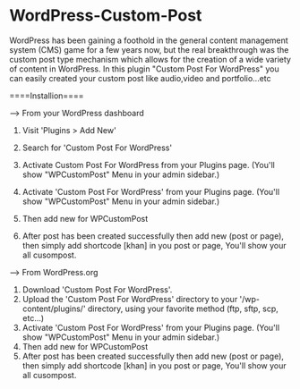 # WordPress-Custom-Post
WordPress has been gaining a foothold in the general content management system (CMS) game for a few years now, but the real breakthrough was the custom post type mechanism which allows for the creation of a wide variety of content in WordPress.  In this plugin "Custom Post For WordPress" you can easily created your custom post like audio,video and portfolio...etc


====Installion====

--> From your WordPress dashboard

1. Visit 'Plugins > Add New'
2. Search for 'Custom Post For WordPress'
3. Activate Custom Post For WordPress from your Plugins page. (You'll show "WPCustomPost" Menu in your admin sidebar.)

3. Activate 'Custom Post For WordPress' from your Plugins page. (You'll show "WPCustomPost" Menu in your admin sidebar.)
4. Then add new for WPCustomPost
5. After post has been created successfully then add new (post or page), then simply add shortcode [khan] in you post or page, You'll show your all cusompost.

--> From WordPress.org
1. Download 'Custom Post For WordPress'.
2. Upload the 'Custom Post For WordPress' directory to your '/wp-content/plugins/' directory, using your favorite method (ftp, sftp, scp, etc...)
3. Activate 'Custom Post For WordPress' from your Plugins page. (You'll show "WPCustomPost" Menu in your admin sidebar.)
4. Then add new for WPCustomPost
5. After post has been created successfully then add new (post or page), then simply add shortcode [khan] in you post or page, You'll show your all cusompost.
